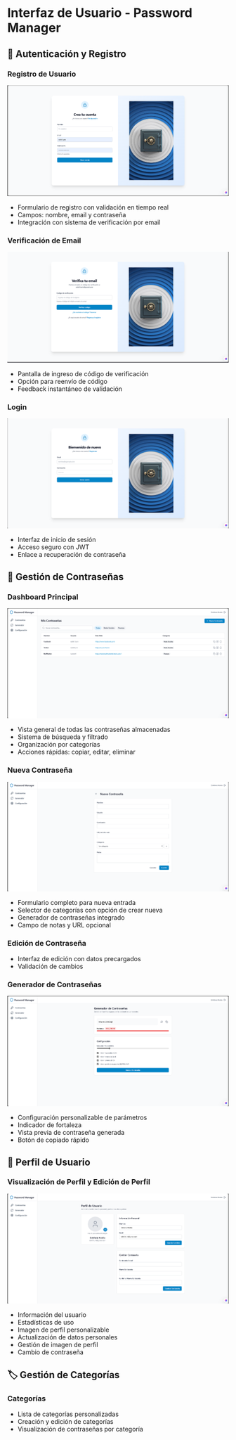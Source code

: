 # Interfaz de Usuario - Password Manager

## 🔐 Autenticación y Registro

### Registro de Usuario
![Registro](/img/register.png)
- Formulario de registro con validación en tiempo real
- Campos: nombre, email y contraseña
- Integración con sistema de verificación por email

### Verificación de Email
![Verificación](/img/verificacion.png)
- Pantalla de ingreso de código de verificación
- Opción para reenvío de código
- Feedback instantáneo de validación

### Login
![Login](img/login.png)
- Interfaz de inicio de sesión
- Acceso seguro con JWT
- Enlace a recuperación de contraseña

## 📝 Gestión de Contraseñas

### Dashboard Principal
![Dashboard](img/lista.png)
- Vista general de todas las contraseñas almacenadas
- Sistema de búsqueda y filtrado
- Organización por categorías
- Acciones rápidas: copiar, editar, eliminar

### Nueva Contraseña
![Nueva Contraseña](img/nuevacontrase.png)
- Formulario completo para nueva entrada
- Selector de categorías con opción de crear nueva
- Generador de contraseñas integrado
- Campo de notas y URL opcional

### Edición de Contraseña
- Interfaz de edición con datos precargados
- Validación de cambios

### Generador de Contraseñas
![Generador](img/generador.png)
- Configuración personalizable de parámetros
- Indicador de fortaleza
- Vista previa de contraseña generada
- Botón de copiado rápido

## 👤 Perfil de Usuario

### Visualización de Perfil y Edición de Perfil
![Perfil](img/profile.png)
- Información del usuario
- Estadísticas de uso
- Imagen de perfil personalizable
- Actualización de datos personales
- Gestión de imagen de perfil
- Cambio de contraseña

## 🏷️ Gestión de Categorías

### Categorías
- Lista de categorías personalizadas
- Creación y edición de categorías
- Visualización de contraseñas por categoría

